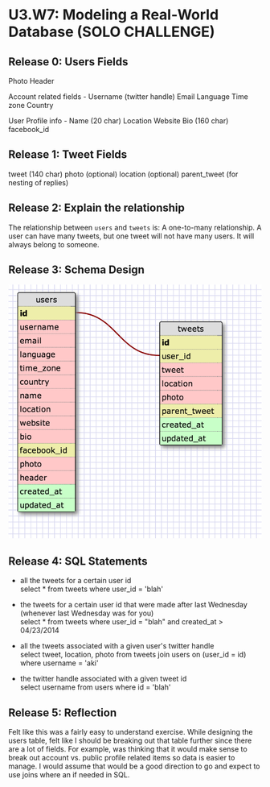 # U3.W7: Modeling a Real-World Database (SOLO CHALLENGE)

## Release 0: Users Fields
<!-- Identify the fields Twitter collects data for -->
Photo
Header

Account related fields - 
Username (twitter handle)
Email
Language
Time zone
Country

User Profile info - 
Name (20 char)
Location
Website
Bio (160 char)
facebook_id

## Release 1: Tweet Fields
<!-- Identify the fields Twitter uses to represent/display a tweet. What are you required or allowed to enter? -->
tweet (140 char)
photo (optional)
location (optional)
parent_tweet (for nesting of replies)



## Release 2: Explain the relationship
The relationship between `users` and `tweets` is: 
A one-to-many relationship.  A user can have many tweets, but one tweet will not have many users.  It will always belong to someone.  
<!-- because... -->

## Release 3: Schema Design
<!-- Include your image (inline) of your schema -->
<img src="../imgs/twitter_schema.png" />

## Release 4: SQL Statements
<!-- Include your SQL Statements. How can you make markdown files show blocks of code? -->

- all the tweets for a certain user id<br />
select * from tweets
where user_id = 'blah'

- the tweets for a certain user id that were made after last Wednesday (whenever last Wednesday was for you)<br />
select * from tweets
where user_id = "blah" and 
created_at > 04/23/2014

- all the tweets associated with a given user's twitter handle<br />
select tweet, location, photo
from tweets join users on (user_id = id)
where username = 'aki'

- the twitter handle associated with a given tweet id<br /> 
select username from users
where id = 'blah'


## Release 5: Reflection
<!-- Be sure to add your reflection here!!! -->
Felt like this was a fairly easy to understand exercise.  While designing the users table, felt like I should be breaking out that table further since there are a lot of fields.  For example, was thinking that it would make sense to break out account vs. public profile related items so data is easier to manage.  I would assume that would be a good direction to go and expect to use joins where an if needed in SQL. 

